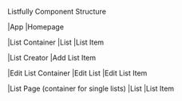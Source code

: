 Listfully Component Structure

|App
  |Homepage

  |List Container
    |List
      |List Item

  |List Creator
    |Add List Item
    
  |Edit List Container
    |Edit List
      |Edit List Item

  |List Page (container for single lists)
    |List
      |List Item